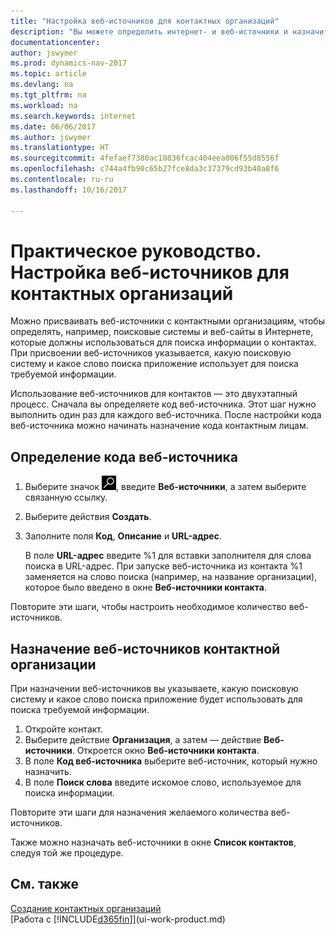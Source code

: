 ```yaml
---
title: "Настройка веб-источников для контактных организаций"
description: "Вы можете определить интернет- и веб-источники и назначить их контактной организации, чтобы вам было проще находить информацию о своих контактах."
documentationcenter: 
author: jswymer
ms.prod: dynamics-nav-2017
ms.topic: article
ms.devlang: na
ms.tgt_pltfrm: na
ms.workload: na
ms.search.keywords: internet
ms.date: 06/06/2017
ms.author: jswymer
ms.translationtype: HT
ms.sourcegitcommit: 4fefaef7380ac10836fcac404eea006f55d8556f
ms.openlocfilehash: c744a4fb90c65b27fce8da3c37379cd93b40a8f6
ms.contentlocale: ru-ru
ms.lasthandoff: 10/16/2017

---
```

# <a name="how-to-set-up-web-sources-for-contact-companies"></a>Практическое руководство. Настройка веб-источников для контактных организаций
Можно присваивать веб-источники с контактными организациям, чтобы определять, например, поисковые системы и веб-сайты в Интернете, которые должны использоваться для поиска информации о контактах. При присвоении веб-источников указывается, какую поисковую систему и какое слово поиска приложение использует для поиска требуемой информации.

Использование веб-источников для контактов — это двухэтапный процесс. Сначала вы определяете код веб-источника. Этот шаг нужно выполнить один раз для каждого веб-источника. После настройки кода веб-источника можно начинать назначение кода контактным лицам.

## <a name="to-define-a-web-source-code"></a>Определение кода веб-источника
1. Выберите значок ![Поиск страницы или отчета](media/ui-search/search_small.png "Значок поиска страницы или отчета"), введите **Веб-источники**, а затем выберите связанную ссылку.
2. Выберите действия **Создать**.
3. Заполните поля **Код**, **Описание** и **URL-адрес**.

    В поле **URL-адрес** введите %1 для вставки заполнителя для слова поиска в URL-адрес. При запуске веб-источника из контакта %1 заменяется на слово поиска (например, на название организации), которое было введено в окне **Веб-источники контакта**.

Повторите эти шаги, чтобы настроить необходимое количество веб-источников.

## <a name="to-assign-web-sources-to-a-contact-company"></a>Назначение веб-источников контактной организации
При назначении веб-источников вы указываете, какую поисковую систему и какое слово поиска приложение будет использовать для поиска требуемой информации.

1. Откройте контакт.
2. Выберите действие **Организация**, а затем — действие **Веб-источники**. Откроется окно **Веб-источники контакта**.
3. В поле **Код веб-источника** выберите веб-источник, который нужно назначить.
4. В поле **Поиск слова** введите искомое слово, используемое для поиска информации.

Повторите эти шаги для назначения желаемого количества веб-источников.

Также можно назначать веб-источники в окне **Список контактов**, следуя той же процедуре.

## <a name="see-also"></a>См. также
[Создание контактных организаций](marketing-create-contact-companies.md)  
[Работа с [!INCLUDE[d365fin](includes/d365fin_md.md)]](ui-work-product.md)

